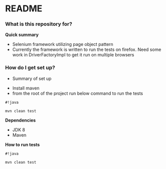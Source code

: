 # README #

### What is this repository for? ###

**Quick summary**
* Selenium framework utilizing page object pattern
* Currently the framework is written to run the tests on firefox. Need some work in DriverFactoryImpl to get it run on multiple browsers

### How do I get set up? ###

* Summary of set up
- Install maven
- from the root of the project run below command to run the tests


```
#!java

mvn clean test
```

**Dependencies**

* JDK 8
* Maven

**How to run tests**
```
#!java

mvn clean test
```